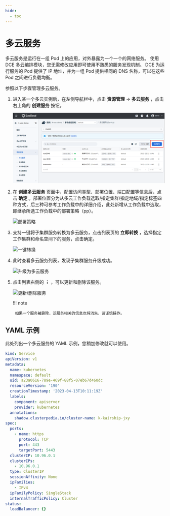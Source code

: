 ```yaml
---
hide:
  - toc
---
```


# 多云服务

多云服务是运行在一组 Pod 上的应用，对外暴露为一个一个的网络服务。
使用 DCE 多云编排模块，您无需修改应用即可使用不熟悉的服务发现机制。
DCE 为运行服务的 Pod 提供了 IP 地址，并为一组 Pod 提供相同的 DNS 名称，可以在这些 Pod 之间进行负载均衡。

参照以下步骤管理多云服务。

1. 进入某一个多云实例后，在左侧导航栏中，点击 __资源管理__ -> __多云服务__ ，点击右上角的 __创建服务__ 按钮。

    ![创建多云服务](../images/service01.png)

2. 在 __创建多云服务__ 页面中，配置访问类型、部署位置、端口配置等信息后，点击 __确定__ 。部署位置分为从多云工作负载选取/指定集群/指定地域/指定标签四种方式，后三种可参考工作负载中的详细介绍，此处新增从工作负载中选取，即继承所选工作负载中的部署策略（pp）。

    ![部署策略](https://docs.daocloud.io/daocloud-docs-images/docs/kairship/images/service02.png)

3. 支持一键将子集群服务转换为多云服务，点击列表页的 __立即转换__ ，选择指定工作集群和命名空间下的服务，点击确定。

    ![一键转换](https://docs.daocloud.io/daocloud-docs-images/docs/kairship/images/service03.png)

4. 此时查看多云服务列表，发现子集群服务升级成功。

    ![升级为多云服务](https://docs.daocloud.io/daocloud-docs-images/docs/kairship/images/service04.png)

5. 点击列表右侧的 __⋮__ ，可以更新和删除该服务。

    ![更新/删除服务](https://docs.daocloud.io/daocloud-docs-images/docs/kairship/images/service05.png)

    !!! note

        如果一个服务被删除，该服务相关的信息也将消失，请谨慎操作。

## YAML 示例

此处列出一个多云服务的 YAML 示例，您稍加修改就可以使用。

```yaml
kind: Service
apiVersion: v1
metadata:
  name: kubernetes
  namespace: default
  uid: a23a0616-789e-469f-88f5-07eb67d460dc
  resourceVersion: '190'
  creationTimestamp: '2023-04-13T10:11:19Z'
  labels:
    component: apiserver
    provider: kubernetes
  annotations:
    shadow.clusterpedia.io/cluster-name: k-kairship-jxy
spec:
  ports:
    - name: https
      protocol: TCP
      port: 443
      targetPort: 5443
  clusterIP: 10.96.0.1
  clusterIPs:
    - 10.96.0.1
  type: ClusterIP
  sessionAffinity: None
  ipFamilies:
    - IPv4
  ipFamilyPolicy: SingleStack
  internalTrafficPolicy: Cluster
status:
  loadBalancer: {}
```

